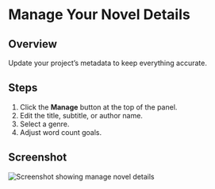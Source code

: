 # Manage Your Novel Details

## Overview
Update your project’s metadata to keep everything accurate.

## Steps
1. Click the **Manage** button at the top of the panel.
2. Edit the title, subtitle, or author name.
3. Select a genre.
4. Adjust word count goals.

## Screenshot
![Screenshot showing manage novel details](screenshot.png)
